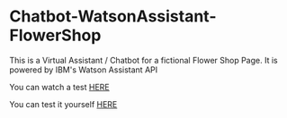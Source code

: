 # Chatbot-WatsonAssistant-FlowerShop

This is a Virtual Assistant / Chatbot for a fictional Flower Shop Page. It is powered by IBM's Watson Assistant API

You can watch a test [HERE](https://github.com/lemberck/Chatbot-WatsonAssistant-FlowerShop/blob/main/ChatBot-Test.gif)

You can test it yourself [HERE](https://brunalemberck.intelaedu.com/)
